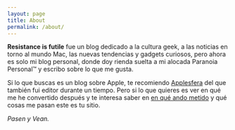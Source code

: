 ```yaml
---
layout: page
title: About
permalink: /about/
---
```


**Resistance is futile** fue un blog dedicado a la cultura geek, a las noticias en torno al mundo Mac, las nuevas tendencias y gadgets curiosos, pero ahora es solo mi blog personal, donde doy rienda suelta a mi alocada Paranoia Personal™ y escribo sobre lo que me gusta.

Si lo que buscas es un blog sobre Apple, te recomiendo [Applesfera](http://applesfera.com) del que también fui editor durante un tiempo. Pero si lo que quieres es ver en qué me he convertido después y te interesa saber en [en qué ando metido](http://volotea.com) y qué cosas me pasan este es tu sitio.

_Pasen y Vean._
